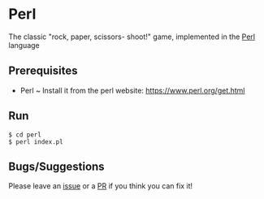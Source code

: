 # Perl
The classic "rock, paper, scissors- shoot!" game, implemented in the [Perl](https://www.perl.org) language
## Prerequisites
* Perl ~ Install it from the perl website: https://www.perl.org/get.html
## Run
```
$ cd perl
$ perl index.pl
```
## Bugs/Suggestions
Please leave an [issue](https://github.com/Dheirya/RockPaperScissorsIn10Langs/issues) or a [PR](https://github.com/Dheirya/RockPaperScissorsIn10Langs/pulls) if you think you can fix it!
